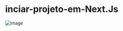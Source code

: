 # inciar-projeto-em-Next.Js

![image](https://user-images.githubusercontent.com/60453269/187919618-9b05f095-4d59-4afe-b7cc-3bf89677b51e.png)
